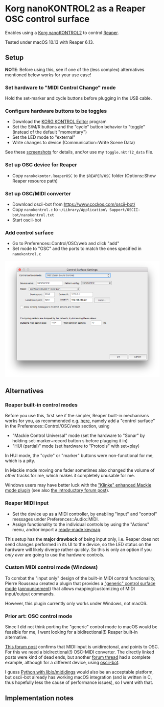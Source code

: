 # Korg nanoKONTROL2 as a Reaper OSC control surface

Enables using a [Korg nanoKONTROL2](https://www.korg.com/products/computergear/nanokontrol2/) to control [Reaper](https://reaper.fm/).

Tested under macOS 10.13 with Reaper 6.13.


## Setup

**NOTE**: Before using this, see if one of the (less complex) alternatives mentioned below works for your use case!

### Set hardware to "MIDI Control Change" mode

Hold the set-marker and cycle buttons before plugging in the USB cable.

### Configure hardware buttons to be toggles

* Download the [KORG KONTROL Editor](https://www.korg.com/us/support/download/product/0/159/) program
* Set the S/M/R buttons and the "cycle" button behavior to "toggle" (instead of the default "momentary")
* Set the LED mode to "external"
* Write changes to device (Communication::Write Scene Data)

See these [screenshots](https://github.com/Pierousseau/reaper_generic_control/blob/master/README.md#how-do-i-use-it-) for details, and/or use my `toggle.nktrl2_data` file.

### Set up OSC device for Reaper

* Copy `nanokokontor.ReaperOSC` to the `$REAPER/OSC` folder (Options::Show Reaper resource path)

### Set up OSC/MIDI converter

* Download oscii-bot from https://www.cockos.com/oscii-bot/
* Copy `nanokontrol.c` to `~/Library/Application\ Support/OSCII-bot/nanokontrol.txt`
* Start oscii-bot

### Add control surface

* Go to Preferences::Control/OSC/web and click "add"
* Set mode to "OSC" and the ports to match the ones specified in `nanokontrol.c`

![](control-surface.png)


## Alternatives

### Reaper built-in control modes

Before you use this, first see if the simpler, Reaper built-in mechanisms works for you, as recommended e.g. [here](https://songwritingandrecordingtips.wordpress.com/2012/04/21/recording-using-a-korg-nanokontrol-2-with-reaper/),
namely add a "control surface" in the Preferences::Control/OSC/web section, using

* "Mackie Control Universal" mode (set the hardware to "Sonar" by holding set-marker+record button s before plugging it in)
* "HUI (partial)" mode (set hardware to "Protools" with set+play)

In HUI mode, the "cycle" or "marker" buttons were non-functional for me, which is a pity.

In Mackie mode moving one fader sometimes also changed the volume of *other* tracks for me, which makes it completely unusable for me.


Windows users may have better luck with the ["Klinke" enhanced Mackie mode plugin](https://bitbucket.org/Klinkenstecker/csurf_klinke_mcu/downloads/)
(see also [the introductory forum post](https://forum.cockos.com/showthread.php?t=81818)).


### Reaper MIDI input

* Set the device up as a MIDI controller, by enabling "input" and "control" messages under Preferences::Audio::MIDI.
* Assign functionality to the individual controls by using the "Actions" menu, and/or import a [ready-made keymap](https://forum.cockos.com/showthread.php?t=196669)

This setup has the **major drawback** of being input only, i.e. Reaper does not send changes performed in its UI to the device, so the LED status on the hardware will likely diverge rather quickly.
So this is only an option if you *only ever* are going to use the hardware controls.


### Custom MIDI control mode (Windows)

To combat the "input only" design of the built-in MIDI control functionality, Pierre Rousseau created a plugin that provides a ["generic" control surface mode](https://github.com/Pierousseau/reaper_generic_control) ([announcement](https://forum.cockos.com/showthread.php?t=192466)) that allows mapping/customizing of MIDI input/output commands.

However, this plugin currently only works under Windows, not macOS.


### Prior art: OSC control mode

Since I did not think porting the "generic" control mode to macOS would be feasible for me, I went looking for a bidirectional(!) Reaper built-in alternative.

[This forum post](https://forum.cockos.com/showpost.php?p=1413930&postcount=5) confirms that MIDI input is unidirectonal, and points to OSC.
For this we need a bidirectional(!) OSC-MIDI converter.
The directly linked posts were kind of dead ends, but another [forum thread](https://forum.cockos.com/showpost.php?p=1401937&postcount=284) had a complete example, although for a different device, using [oscii-bot](https://www.cockos.com/oscii-bot/).

I guess [Python with liblo/mididings](https://github.com/noedigcode/ArdourSongSwitcher/blob/master/ardourSongSwitcher.py) would also be an acceptable platform,
but oscii-bot already has working macOS integration (and is written in C, thus hopefully less the cause of performance issues), so I went with that.


## Implementation notes

